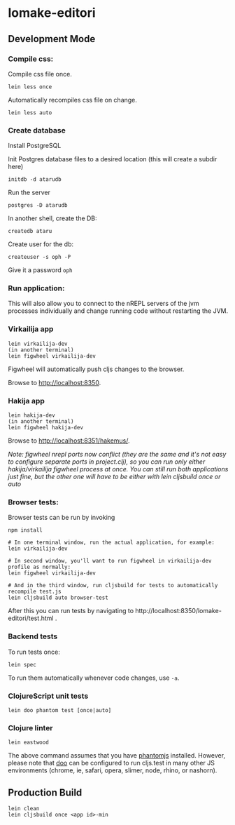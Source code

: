# lomake-editori

## Development Mode

### Compile css:

Compile css file once.

```
lein less once
```

Automatically recompiles css file on change.

```
lein less auto
```

### Create database

Install PostgreSQL

Init Postgres database files to a desired location (this will create a subdir here)

```
initdb -d atarudb
```

Run the server

```
postgres -D atarudb
```

In another shell, create the DB:

```
createdb ataru
```

Create user for the db:

```
createuser -s oph -P
```

Give it a password `oph`

### Run application:

This will also allow you to connect to the nREPL servers of the jvm processes individually and change running code without restarting the JVM.

### Virkailija app
```
lein virkailija-dev
(in another terminal)
lein figwheel virkailija-dev
```
Figwheel will automatically push cljs changes to the browser.

Browse to [http://localhost:8350](http://localhost:8350).

### Hakija app
```
lein hakija-dev
(in another terminal)
lein figwheel hakija-dev
```
Browse to [http://localhost:8351/hakemus/<id>](http://localhost:8351/hakemus/<id>).

_Note: figwheel nrepl ports now conflict (they are the same and it's not easy to configure
separate ports in project.clj), so you can run only either hakija/virkailija 
figwheel process at once. You can still run both applications just fine, but the other
 one will have to be either with lein cljsbuild once or auto <id>_

### Browser tests:

Browser tests can be run by invoking

```
npm install

# In one terminal window, run the actual application, for example:
lein virkailija-dev

# In second window, you'll want to run figwheel in virkailija-dev profile as normally:
lein figwheel virkailija-dev

# And in the third window, run cljsbuild for tests to automatically recompile test.js
lein cljsbuild auto browser-test
```

After this you can run tests by navigating to http://localhost:8350/lomake-editori/test.html .

### Backend tests

To run tests once:

```
lein spec
```

To run them automatically whenever code changes, use `-a`.

### ClojureScript unit tests

```
lein doo phantom test [once|auto]
```

### Clojure linter

```
lein eastwood
```

The above command assumes that you have [phantomjs](https://www.npmjs.com/package/phantomjs) installed. However, please note that [doo](https://github.com/bensu/doo) can be configured to run cljs.test in many other JS environments (chrome, ie, safari, opera, slimer, node, rhino, or nashorn). 

## Production Build

```
lein clean
lein cljsbuild once <app id>-min
```
